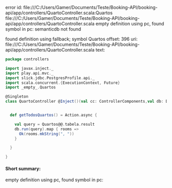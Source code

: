 error id: file:///C:/Users/Gamer/Documents/Teste/Booking-API/booking-api/app/controllers/QuartoController.scala:Quartos
file:///C:/Users/Gamer/Documents/Teste/Booking-API/booking-api/app/controllers/QuartoController.scala
empty definition using pc, found symbol in pc: 
semanticdb not found

found definition using fallback; symbol Quartos
offset: 396
uri: file:///C:/Users/Gamer/Documents/Teste/Booking-API/booking-api/app/controllers/QuartoController.scala
text:
```scala
package controllers

import javax.inject._
import play.api.mvc._
import slick.jdbc.PostgresProfile.api._
import scala.concurrent.{ExecutionContext, Future}
import _empty_.Quartos

@Singleton
class QuartoController @Inject()(val cc: ControllerComponents,val db: Database)(implicit ec: ExecutionContext) extends BaseController() {


  def getTodosQuartos() = Action.async {

    val query = Quartos@@.tabela.result
    db.run(query).map { rooms =>
      Ok(rooms.mkString(", "))
    }

  }

}

```


#### Short summary: 

empty definition using pc, found symbol in pc: 